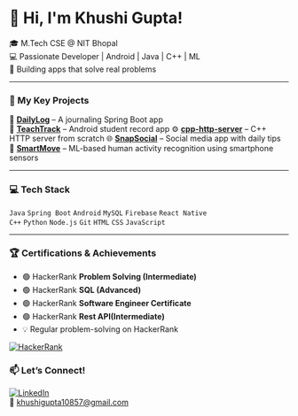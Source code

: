 # 👋 Hi, I'm Khushi Gupta!

🎓 M.Tech CSE @ NIT Bhopal  
💻 Passionate Developer | Android | Java | C++ | ML  
🚀 Building apps that solve real problems

---

### 🌟 My Key Projects

 📘 **[DailyLog](https://github.com/Khushi0389/DailyLog)** – A journaling Spring Boot app  
 📱 **[TeachTrack](https://github.com/Khushi0389/TeachTrack)** – Android student record app
 ⚙️ **[cpp-http-server](https://github.com/Khushi0389/cpp-http-server)** – C++ HTTP server from scratch
 🌐 **[SnapSocial](https://github.com/Khushi0389/SnapSocial)** – Social media app with daily tips  
 🧠 **[SmartMove](https://github.com/Khushi0389/SmartMove-HAR-Project)** – ML-based human activity recognition using smartphone sensors  


---

### 💻 Tech Stack

`Java` `Spring Boot` `Android` `MySQL` `Firebase` `React Native`  
`C++` `Python` `Node.js` `Git` `HTML` `CSS` `JavaScript`

---

### 🏆 Certifications & Achievements

- 🟢 HackerRank **Problem Solving (Intermediate)**
- 🟢 HackerRank **SQL (Advanced)**
- 🟢 HackerRank **Software Engineer Certificate**
- 🟢 HackerRank **Rest API(Intermediate)**
- 💡 Regular problem-solving on HackerRank

[![HackerRank](https://img.shields.io/badge/HackerRank-2EC866?style=for-the-badge&logo=HackerRank&logoColor=white)](https://www.hackerrank.com/profile/khushigupta10857)


### 📫 Let’s Connect!

[![LinkedIn](https://img.shields.io/badge/LinkedIn-blue?logo=linkedin)](https://linkedin.com/in/khushi-gupta-844195300)  
📧 khushigupta10857@gmail.com
